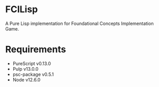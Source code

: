 # FCILisp

A Pure Lisp implementation for Foundational Concepts Implementation Game.

# Requirements

- PureScript v0.13.0
- Pulp v13.0.0
- psc-package v0.5.1
- Node v12.6.0
